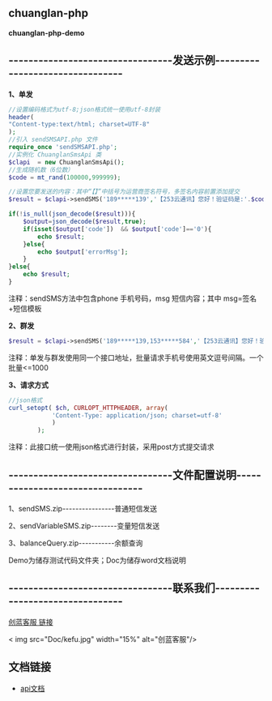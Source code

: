 ## chuanglan-php
**chuanglan-php-demo**



## ---------------------------------发送示例--------------------------------

**1、单发**
```php
//设置编码格式为utf-8;json格式统一使用utf-8封装
header(
"Content-type:text/html; charset=UTF-8"
);
//引入 sendSMSAPI.php 文件
require_once 'sendSMSAPI.php';
//实例化 ChuanglanSmsApi 类
$clapi  = new ChuanglanSmsApi();
//生成随机数（6位数）
$code = mt_rand(100000,999999);

//设置您要发送的内容：其中“【】”中括号为运营商签名符号，多签名内容前置添加提交
$result = $clapi->sendSMS('189*****139','【253云通讯】您好！验证码是:'.$code);

if(!is_null(json_decode($result))){
	$output=json_decode($result,true);
	if(isset($output['code'])  && $output['code']=='0'){
		echo $result;
	}else{	
		echo $output['errorMsg'];
	}
}else{
	echo $result; 
}
```
注释：sendSMS方法中包含phone 手机号码，msg 短信内容；其中 msg=签名+短信模板


**2、群发**
 ```php
$result = $clapi->sendSMS('189*****139,153*****584','【253云通讯】您好！验证码是:'.$code);
```
注释：单发与群发使用同一个接口地址，批量请求手机号使用英文逗号间隔。一个批量<=1000

**3、请求方式**
```php
//json格式
curl_setopt( $ch, CURLOPT_HTTPHEADER, array(
			'Content-Type: application/json; charset=utf-8'   
			)
		);
```
注释：此接口统一使用json格式进行封装，采用post方式提交请求


## ---------------------------------文件配置说明--------------------------------

1、sendSMS.zip----------------普通短信发送

2、sendVariableSMS.zip--------变量短信发送 

3、balanceQuery.zip-----------余额查询

Demo为储存测试代码文件夹；Doc为储存word文档说明



## ---------------------------------联系我们--------------------------------


[创蓝客服 链接](https://kefu253.udesk.cn/im_client/?web_plugin_id=47820={"name":"github"})


< img src="Doc/kefu.jpg" width="15%" alt="创蓝客服"/>



## 文档链接
- [api文档](https://www.253.com/#/document/api_doc/zz)
